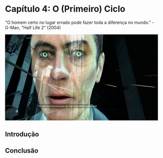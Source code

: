 
# Capítulo 4: O (Primeiro) Ciclo
"O homem certo no lugar errado pode fazer toda a diferença no mundo." - G-Man, "Half Life 2" (2004)

![Capítulo 4 capa](../Arquivos/Imagens/capa_04.jpg 'The right man in the wrong place can make all the difference in the world.')

## Introdução

## Conclusão
